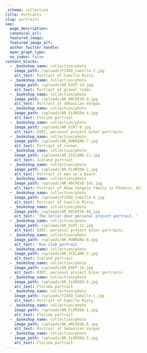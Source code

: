 ```yaml
---
_schema: collection
title: Portraits
slug: portraits
seo:
  page_description:
  canonical_url:
  featured_image:
  featured_image_alt:
  author_twitter_handle:
  open_graph_type:
  no_index: false
content_blocks:
  - _bookshop_name: collection/photo
    image_path: /uploads/FIXED_Camille-2.jpg
    alt_text: Portrait of Camille Misty.
  - _bookshop_name: collection/photo
    image_path: /uploads/AR_DIRT-14.jpg
    alt_text: Portrait of gravel rider.
  - _bookshop_name: collection/photo
    image_path: /uploads/AR_ARCHIVE-9.jpg
    alt_text: Portrait of Sebastian Vargas.
  - _bookshop_name: collection/photo
    image_path: /uploads/AR_FLORIDA-4.jpg
    alt_text: Florida portrait
  - _bookshop_name: collection/photo
    image_path: /uploads/AR_DIRT-6.jpg
    alt_text: DIRT, personal project biker portraits.
  - _bookshop_name: collection/photo
    image_path: /uploads/AR_RUNNING-7.jpg
    alt_text: Portrait of runner.
  - _bookshop_name: collection/photo
    image_path: /uploads/AR_ICELAND-11.jpg
    alt_text: Iceland portrait
  - _bookshop_name: collection/photo
    image_path: /uploads/AR_FLORIDA-2.jpg
    alt_text: Portrait of man on a beach.
  - _bookshop_name: collection/photo
    image_path: /uploads/AR_ARCHIVE-142.jpg
    alt_text: Portrait of Abwe Sangolo Family in Phoenix, AZ.
  - _bookshop_name: collection/photo
    image_path: /uploads/FIXED_Camille-4.jpg
    alt_text: Portrait of Camille Misty.
  - _bookshop_name: collection/photo
    image_path: /uploads/AR_ARCHIVE-92.jpg
    alt_text: 'The Cellar door personal project portrait. '
  - _bookshop_name: collection/photo
    image_path: /uploads/AR_DIRT-11.jpg
    alt_text: DIRT, personal project biker portraits.
  - _bookshop_name: collection/photo
    image_path: /uploads/AR_RUNNING-8.jpg
    alt_text: 'Run club portrait '
  - _bookshop_name: collection/photo
    image_path: /uploads/AR_ICELAND-3.jpg
    alt_text: Iceland portrait
  - _bookshop_name: collection/photo
    image_path: /uploads/AR_DIRT-16.jpg
    alt_text: DIRT, personal project biker portraits.
  - _bookshop_name: collection/photo
    image_path: /uploads/AR_FLORIDA-6.jpg
    alt_text: Florida portrait
  - _bookshop_name: collection/photo
    image_path: /uploads/FIXED_Camille-1.jpg
    alt_text: Portrait of Camille Misty.
  - _bookshop_name: collection/photo
    image_path: /uploads/AR_FLORIDA-1.jpg
    alt_text: Florida portrait
  - _bookshop_name: collection/photo
    image_path: /uploads/AR_ARCHIVE-6.jpg
    alt_text: Portrait of Sebastian Vargas
  - _bookshop_name: collection/photo
    image_path: /uploads/AR_FLORIDA-5.jpg
    alt_text: Florida portrait
---
```


